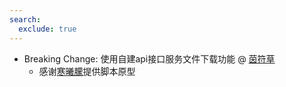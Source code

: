 ```yaml
---
search:
  exclude: true
---
```


- Breaking Change: 使用自建api接口服务文件下载功能 @ [茵符草](../../../../contributor/茵符草.md)
    - 感谢[寒曦朦](https://github.com/hanximeng)提供脚本原型
